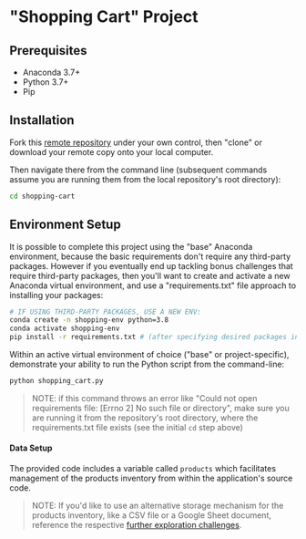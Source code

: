 # "Shopping Cart" Project

## Prerequisites

  + Anaconda 3.7+
  + Python 3.7+
  + Pip

## Installation

Fork this [remote repository](https://github.com/katrinahuangg/shopping-cart) under your own control, then "clone" or download your remote copy onto your local computer.

Then navigate there from the command line (subsequent commands assume you are running them from the local repository's root directory):

```sh
cd shopping-cart
```

## Environment Setup

It is possible to complete this project using the "base" Anaconda environment, because the basic requirements don't require any third-party packages. However if you eventually end up tackling bonus challenges that require third-party packages, then you'll want to create and activate a new Anaconda virtual environment, and use a "requirements.txt" file approach to installing your packages:

```sh
# IF USING THIRD-PARTY PACKAGES, USE A NEW ENV:
conda create -n shopping-env python=3.8 
conda activate shopping-env
pip install -r requirements.txt # (after specifying desired packages inside)
```

Within an active virtual environment of choice ("base" or project-specific), demonstrate your ability to run the Python script from the command-line:

```sh
python shopping_cart.py
```
> NOTE: if this command throws an error like "Could not open requirements file: [Errno 2] No such file or directory", make sure you are running it from the repository's root directory, where the requirements.txt file exists (see the initial `cd` step above)

#### Data Setup

The provided code includes a variable called `products` which facilitates management of the products inventory from within the application's source code.

> NOTE: If you'd like to use an alternative storage mechanism for the products inventory, like a CSV file or a Google Sheet document, reference the respective [further exploration challenges](challenges.md).

